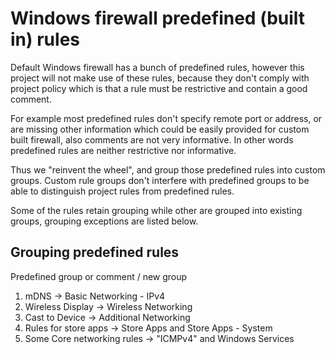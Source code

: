 
# Windows firewall predefined (built in) rules

Default Windows firewall has a bunch of predefined rules,
however this project will not make use of these rules,
because they don't comply with project policy which is that a rule must be
restrictive and contain a good comment.

For example most predefined rules don't specify remote port or address,
or are missing other information which
could be easily provided for custom built firewall, also comments are not very informative.
In other words predefined rules are neither restrictive nor informative.

Thus we "reinvent the wheel", and group those predefined rules into custom groups.
Custom rule groups don't interfere with predefined groups to be able to distinguish project rules
from predefined rules.

Some of the rules retain grouping while other are grouped into existing groups, grouping exceptions
are listed below.

## Grouping predefined rules

Predefined group or comment / new group

1. mDNS -> Basic Networking - IPv4
2. Wireless Display -> Wireless Networking
3. Cast to Device -> Additional Networking
4. Rules for store apps -> Store Apps and Store Apps - System
5. Some Core networking rules -> "ICMPv4" and Windows Services
